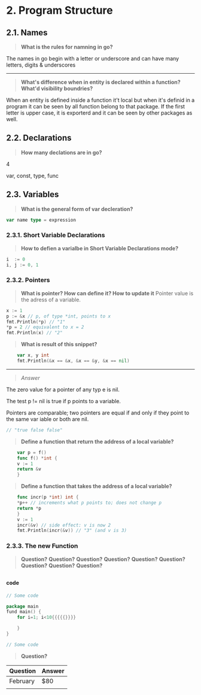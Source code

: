 # 2. Program Structure

## 2.1. Names

>**What is the rules for namning in go?**

The names in go begin with a letter or underscore and can have many letters, digits & underscores
***
>**What's difference when in entity is declared within a function? What'd visibility boundries?**

When an entity is defined inside a function it't local but when it's definid in a program it can be seen by all function belong to that package.
If the first letter is upper case, it is exporterd and it can be seen by other packages as well.

## 2.2. Declarations

>**How many declations are in go?**

4

var, const, type, func

## 2.3. Variables

>**What is the general form of var decleration?**

```go
var name type = expression
```

### 2.3.1. Short Variable Declarations

>**How to defien a varialbe in Short Variable Declarations mode?**

```go
i  := 0
i, j := 0, 1
```

### 2.3.2. Pointers

>**What is pointer? How can define it? How to update it**
Pointer value is the adress of a variable.
```go
x := 1
p := &x // p, of type *int, points to x
fmt.Println(*p) // "1"
*p = 2 // equivalent to x = 2
fmt.Println(x) // "2"
```



>**What is result of this snippet?**

```go
    var x, y int
    fmt.Println(&x == &x, &x == &y, &x == nil)
```
***
> *Answer*

The zero value for a pointer of any typ e is nil. 

The test p != nil is true if p points to a variable.

Pointers are comparable; two pointers are equal if and only if they point to the same
var iable or both are nil.
```go
// "true false false"
```



>**Define a function that return the address of a local variable?**
```go
    var p = f()
    func f() *int {
    v := 1
    return &v
    }
```
>**Define a function that takes the address of a local variable?**
```go
    func incr(p *int) int {
    *p++ // increments what p points to; does not change p
    return *p
    }
    v := 1
    incr(&v) // side effect: v is now 2
    fmt.Println(incr(&v)) // "3" (and v is 3)
```

### 2.3.3. The new Function



>**Question?**
>**Question?**
>**Question?**
>**Question?**
>**Question?**
>**Question?**
>**Question?**
>**Question?**
>**Question?**
## 



#### code
```go
// Some code
```



```go
package main
fund main() {
    for i=1; i<10{{{{{}}}}

    }
}
```

```go
// Some code
```
>**Question?**

| Question    | Answer |
| -------- | ------- |
| February | $80     |
| |
